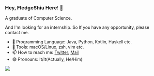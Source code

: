 ### Hey, FledgeShiu Here! 👋
A graduate of Computer Science.

And I'm looking for an internship. So If you have any opportunity, please contact me.

- 🔭 Programming Language: Java, Python, Kotlin, Haskell etc.
- 🧩 Tools: macOS/Linux, zsh, vim etc.
- 📫 How to reach me: [Twitter](https://twitter.com/fledge_xu), [Mail](mailto:xzk0701@gmail.com)
- 😄 Pronouns: It/It(Actually, He/Him)

![](https://github-readme-stats.vercel.app/api?username=fledgexu)

<!--
**FledgeXu/FledgeXu** is a ✨ _special_ ✨ repository because its `README.md` (this file) appears on your GitHub profile.

Here are some ideas to get you started:

- 🔭 I’m currently working on ...
- 🌱 I’m currently learning ...
- 👯 I’m looking to collaborate on ...
- 🤔 I’m looking for help with ...
- 💬 Ask me about ...
- 📫 How to reach me: ...
- 😄 Pronouns: ...
- ⚡ Fun fact: ...
-->
